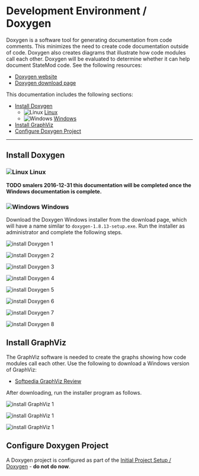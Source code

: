 # Development Environment / Doxygen #

Doxygen is a software tool for generating documentation from code comments.
This minimizes the need to create code documentation outside of code.
Doxygen also creates diagrams that illustrate how code modules call each other.
Doxygen will be evaluated to determine whether it can help document StateMod code.
See the following resources:

* [Doxygen website](http://www.stack.nl/~dimitri/doxygen/)
* [Doxygen download page](http://www.stack.nl/~dimitri/doxygen/download.html)

This documentation includes the following sections:

* [Install Doxygen](#install-doxygen)
	+ ![Linux](../images/linux-32.png) [Linux](#linux)
	+ ![Windows](../images/windows-32.ico) [Windows](#windows)
* [Install GraphViz](#install-graphviz)
* [Configure Doxygen Project](#configure-doxygen-project)

-------------

## Install Doxygen ##

### ![Linux](../images/linux-32.png) Linux ###

**TODO smalers 2016-12-31 this documentation will be completed once the Windows documentation is complete.**

### ![Windows](../images/windows-32.ico) Windows ###

Download the Doxygen Windows installer from the download page, which will have a name similar to `doxygen-1.8.13-setup.exe`.
Run the installer as administrator and complete the following steps.

![install Doxygen 1](doxygen-images/install-doxygen-1.png)

![install Doxygen 2](doxygen-images/install-doxygen-2.png)

![install Doxygen 3](doxygen-images/install-doxygen-3.png)

![install Doxygen 4](doxygen-images/install-doxygen-4.png)

![install Doxygen 5](doxygen-images/install-doxygen-5.png)

![install Doxygen 6](doxygen-images/install-doxygen-6.png)

![install Doxygen 7](doxygen-images/install-doxygen-7.png)

![install Doxygen 8](doxygen-images/install-doxygen-8.png)

## Install GraphViz ##

The GraphViz software is needed to create the graphs showing how code modules call each other.
Use the following to download a Windows version of GraphViz:

* [Softpedia GraphViz Review](http://www.softpedia.com/get/Others/Miscellaneous/Graphviz.shtml)

After downloading, run the installer program as follows.

![install GraphViz 1](doxygen-images/install-graphviz-1.png)

![install GraphViz 1](doxygen-images/install-graphviz-2.png)

![install GraphViz 1](doxygen-images/install-graphviz-3.png)

## Configure Doxygen Project ##

A Doxygen project is configured as part of the [Initial Project Setup / Doxygen](../project-init/doc-doxygen/) - **do not do now**.
